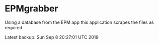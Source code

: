 # EPMgrabber
Using a database from the EPM app this application scrapes the files as required


Latest backup: Sun Sep 8 20:27:01 UTC 2019
